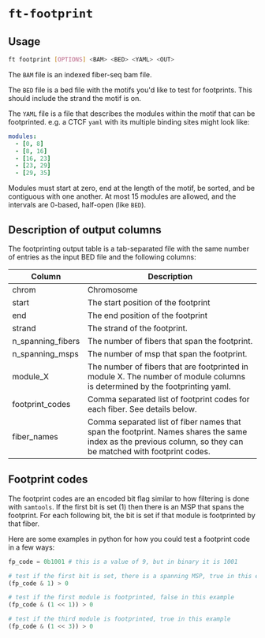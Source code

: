 # `ft-footprint`

## Usage
```bash
ft footprint [OPTIONS] <BAM> <BED> <YAML> <OUT>
```
The `BAM` file is an indexed fiber-seq bam file.

The `BED` file is a bed file with the motifs you'd like to test for footprints. This should include the strand the motif is on.

The `YAML` file is a file that describes the modules within the motif that can be footprinted. e.g. a CTCF `yaml` with its multiple binding sites might look like:
```yaml
modules:
  - [0, 8]
  - [8, 16]
  - [16, 23]
  - [23, 29]
  - [29, 35]
```
Modules must start at zero, end at the length of the motif, be sorted, and be contiguous with one another. At most 15 modules are allowed, and the intervals are 0-based, half-open (like `BED`).

## Description of output columns

The footprinting output table is a tab-separated file with the same number of entries as the input BED file and the following columns:


| Column               | Description                                                        |
| -------------------- | ------------------------------------------------------------------ |
| chrom                | Chromosome                                                         |
| start               | The start position of the footprint                                 |
| end               | The end position of the footprint                                 |
| strand               | The strand of the footprint.                              |
| n_spanning_fibers      | The number of fibers that span the footprint.            |
| n_spanning_msps | The number of msp that span the footprint.                     |
| module_X | The number of fibers that are footprinted in module X. The number of module columns is determined by the footprinting yaml. |
| footprint_codes | Comma separated list of footprint codes for each fiber. See details below. |
| fiber_names | Comma separated list of fiber names that span the footprint. Names shares the same index as the previous column, so they can be matched with footprint codes. |

## Footprint codes
The footprint codes are an encoded bit flag similar to how filtering is done with `samtools`. If the first bit is set (1) then there is an MSP that spans the footprint. For each following bit, the bit is set if that module is footprinted by that fiber.

Here are some examples in python for how you could test a footprint code in a few ways:
```python
fp_code = 0b1001 # this is a value of 9, but in binary it is 1001

# test if the first bit is set, there is a spanning MSP, true in this example
(fp_code & 1) > 0

# test if the first module is footprinted, false in this example
(fp_code & (1 << 1)) > 0 

# test if the third module is footprinted, true in this example
(fp_code & (1 << 3)) > 0
```